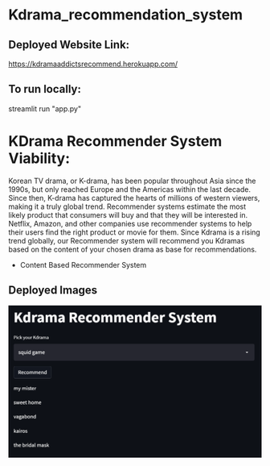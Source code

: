 ﻿# Kdrama_recommendation_system
## Deployed Website Link:
https://kdramaaddictsrecommend.herokuapp.com/
## To run locally:
streamlit run "app.py"

# KDrama Recommender System Viability:
Korean TV drama, or K-drama, has been popular throughout Asia since the 1990s, but only reached Europe and the Americas within the last decade. Since then, K-drama has captured the hearts of millions of western viewers, making it a truly global trend.
Recommender systems estimate the most likely product that consumers will buy and that they will be interested in. Netflix, Amazon, and other companies use recommender systems to help their users find the right product or movie for them. Since Kdrama is a rising trend globally, our Recommender system will recommend you Kdramas based on the content of your chosen drama as base for recommendations.

* Content Based Recommender System

## Deployed Images
<img src = "pic5.png" alt="Output">
